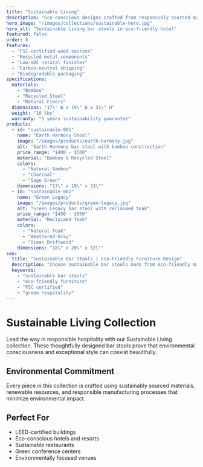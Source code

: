 ```yaml
---
title: "Sustainable Living"
description: "Eco-conscious designs crafted from responsibly sourced materials, combining environmental responsibility with exceptional style and durability."
hero_image: "/images/collections/sustainable-hero.jpg"
hero_alt: "Sustainable living bar stools in eco-friendly hotel"
featured: false
order: 8
features:
  - "FSC-certified wood sources"
  - "Recycled metal components"
  - "Low-VOC natural finishes"
  - "Carbon-neutral shipping"
  - "Biodegradable packaging"
specifications:
  materials:
    - "Bamboo"
    - "Recycled Steel"
    - "Natural Fibers"
  dimensions: "17\" W x 19\" D x 31\" H"
  weight: "16 lbs"
  warranty: "5 years sustainability guarantee"
products:
  - id: "sustainable-001"
    name: "Earth Harmony Stool"
    image: "/images/products/earth-harmony.jpg"
    alt: "Earth Harmony bar stool with bamboo construction"
    price_range: "$400 - $500"
    material: "Bamboo & Recycled Steel"
    colors:
      - "Natural Bamboo"
      - "Charcoal"
      - "Sage Green"
    dimensions: "17\" x 19\" x 31\""
  - id: "sustainable-002"
    name: "Green Legacy"
    image: "/images/products/green-legacy.jpg"
    alt: "Green Legacy bar stool with reclaimed teak"
    price_range: "$450 - $550"
    material: "Reclaimed Teak"
    colors:
      - "Natural Teak"
      - "Weathered Gray"
      - "Ocean Driftwood"
    dimensions: "18\" x 20\" x 32\""
seo:
  title: "Sustainable Bar Stools | Eco-Friendly Furniture Design"
  description: "Choose sustainable bar stools made from eco-friendly materials. FSC-certified wood and recycled components for responsible hospitality."
  keywords:
    - "sustainable bar stools"
    - "eco-friendly furniture"
    - "FSC certified"
    - "green hospitality"
---
```


# Sustainable Living Collection

Lead the way in responsible hospitality with our Sustainable Living collection. These thoughtfully designed bar stools prove that environmental consciousness and exceptional style can coexist beautifully.

## Environmental Commitment

Every piece in this collection is crafted using sustainably sourced materials, renewable resources, and responsible manufacturing processes that minimize environmental impact.

## Perfect For

- LEED-certified buildings
- Eco-conscious hotels and resorts
- Sustainable restaurants
- Green conference centers
- Environmentally focused venues 